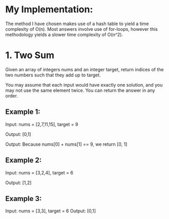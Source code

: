 # My Implementation:
The method I have chosen makes use of a hash table to yield a time complexity of O(n). Most answers involve use of for-loops, however this methodology yields a slower time complexity of O(n^2).

# 1. Two Sum

Given an array of integers nums and an integer target, return indices of the two numbers such that they add up to target.

You may assume that each input would have exactly one solution, and you may not use the same element twice.
You can return the answer in any order.

 

## Example 1:
Input: nums = [2,7,11,15], target = 9

Output: [0,1] 

Output: Because nums[0] + nums[1] == 9, we return [0, 1]

## Example 2:
Input: nums = [3,2,4], target = 6

Output: [1,2]

## Example 3:
Input: nums = [3,3], target = 6
Output: [0,1]
 

